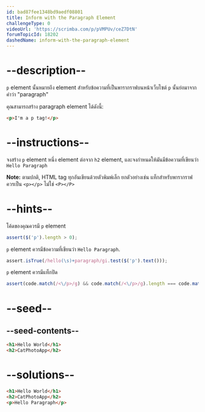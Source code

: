 ```yaml
---
id: bad87fee1348bd9aedf08801
title: Inform with the Paragraph Element
challengeType: 0
videoUrl: 'https://scrimba.com/p/pVMPUv/ceZ7DtN'
forumTopicId: 18202
dashedName: inform-with-the-paragraph-element
---
```


# --description--

`p` element นั้นหมายถึง element สำหรับข้อความที่เป็นพารากราฟบนหน้าเว็บไซต์
`p` นั้นย่อมาจากคำว่า "paragraph"

คุณสามารถสร้าง paragraph element ได้ดังนี้:

```html
<p>I'm a p tag!</p>
```

# --instructions--

จงสร้าง `p` element หนึ่ง element ต่อจาก `h2` element, และจงกำหนดให้มันมีข้อความที่เขียนว่า `Hello Paragraph`

**Note:** ตามปกติ, HTML tag ทุกอันเขียนด้วยตัวพิมพ์เล็ก ยกตัวอย่างเช่น แท็กสำหรับพารากราฟควรเป็น `<p></p>` ไม่ใช่ `<P></P>`

# --hints--

โค้ดของคุณควรมี `p` element

```js
assert($('p').length > 0);
```

`p` element ควรมีข้อความที่เขียนว่า `Hello Paragraph`.

```js
assert.isTrue(/hello(\s)+paragraph/gi.test($('p').text()));
```

`p` element ควรมีแท็กปิด

```js
assert(code.match(/<\/p>/g) && code.match(/<\/p>/g).length === code.match(/<p/g).length);
```

# --seed--

## --seed-contents--

```html
<h1>Hello World</h1>
<h2>CatPhotoApp</h2>
```

# --solutions--

```html
<h1>Hello World</h1>
<h2>CatPhotoApp</h2>
<p>Hello Paragraph</p>
```

